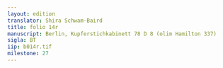 ```yaml
---
layout: edition
translator: Shira Schwam-Baird
title: folio 14r
manuscript: Berlin, Kupferstichkabinett 78 D 8 (olim Hamilton 337)
sigla: BT
iip: b014r.tif
milestone: 27
---
```



